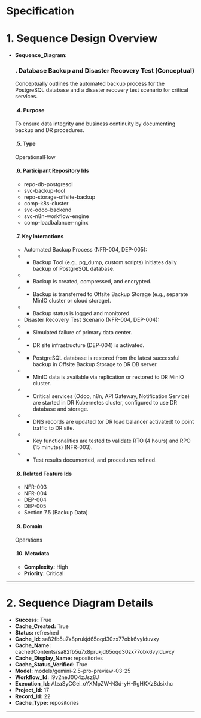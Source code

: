 # Specification

# 1. Sequence Design Overview

- **Sequence_Diagram:**
  ### . Database Backup and Disaster Recovery Test (Conceptual)
  Conceptually outlines the automated backup process for the PostgreSQL database and a disaster recovery test scenario for critical services.

  #### .4. Purpose
  To ensure data integrity and business continuity by documenting backup and DR procedures.

  #### .5. Type
  OperationalFlow

  #### .6. Participant Repository Ids
  
  - repo-db-postgresql
  - svc-backup-tool
  - repo-storage-offsite-backup
  - comp-k8s-cluster
  - svc-odoo-backend
  - svc-n8n-workflow-engine
  - comp-loadbalancer-nginx
  
  #### .7. Key Interactions
  
  - Automated Backup Process (NFR-004, DEP-005):
  -   - Backup Tool (e.g., pg_dump, custom scripts) initiates daily backup of PostgreSQL database.
  -   - Backup is created, compressed, and encrypted.
  -   - Backup is transferred to Offsite Backup Storage (e.g., separate MinIO cluster or cloud storage).
  -   - Backup status is logged and monitored.
  - Disaster Recovery Test Scenario (NFR-004, DEP-004):
  -   - Simulated failure of primary data center.
  -   - DR site infrastructure (DEP-004) is activated.
  -   - PostgreSQL database is restored from the latest successful backup in Offsite Backup Storage to DR DB server.
  -   - MinIO data is available via replication or restored to DR MinIO cluster.
  -   - Critical services (Odoo, n8n, API Gateway, Notification Service) are started in DR Kubernetes cluster, configured to use DR database and storage.
  -   - DNS records are updated (or DR load balancer activated) to point traffic to DR site.
  -   - Key functionalities are tested to validate RTO (4 hours) and RPO (15 minutes) (NFR-003).
  -   - Test results documented, and procedures refined.
  
  #### .8. Related Feature Ids
  
  - NFR-003
  - NFR-004
  - DEP-004
  - DEP-005
  - Section 7.5 (Backup Data)
  
  #### .9. Domain
  Operations

  #### .10. Metadata
  
  - **Complexity:** High
  - **Priority:** Critical
  


---

# 2. Sequence Diagram Details

- **Success:** True
- **Cache_Created:** True
- **Status:** refreshed
- **Cache_Id:** sa82fb5u7x8prukjd65oqd30zx77obk6vylduvxy
- **Cache_Name:** cachedContents/sa82fb5u7x8prukjd65oqd30zx77obk6vylduvxy
- **Cache_Display_Name:** repositories
- **Cache_Status_Verified:** True
- **Model:** models/gemini-2.5-pro-preview-03-25
- **Workflow_Id:** I9v2neJ0O4zJsz8J
- **Execution_Id:** AIzaSyCGei_oYXMpZW-N3d-yH-RgHKXz8dsixhc
- **Project_Id:** 17
- **Record_Id:** 22
- **Cache_Type:** repositories


---


